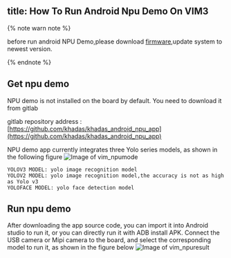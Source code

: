 title: How To Run Android Npu Demo On VIM3
---

{% note warn note %}

before run android NPU Demo,please download [firmware](/zh-cn/firmware/Vim3AndroidFirmware.html),update system to newest version.

{% endnote %}


## Get npu demo

NPU demo is not installed on the board by default. You need to download it from gitlab

gitlab repository address :[https://github.com/khadas/khadas_android_npu_app](https://github.com/khadas/khadas_android_npu_app)

NPU demo app currently integrates three Yolo series models, as shown in the following figure
![Image of vim_npumode](/images/vim3/npumode.png)

```
YOLOV3 MODEL: yolo image recognition model
YOLOV2 MODEL: yolo image recognition model,the accuracy is not as high as Yolo v3
YOLOFACE MODEL: yolo face detection model
```
## Run npu demo
After downloading the app source code, you can import it into Android studio to run it, or you can directly run it with ADB install APK. Connect the USB camera or Mipi camera to the board, and select the corresponding model to run it, as shown in the figure below
![Image of vim_npuresult](/images/vim3/npuresult.png)



